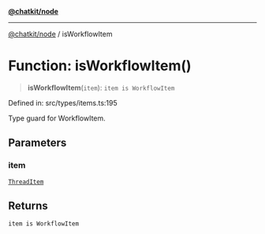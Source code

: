 [**@chatkit/node**](../README.md)

***

[@chatkit/node](../README.md) / isWorkflowItem

# Function: isWorkflowItem()

> **isWorkflowItem**(`item`): `item is WorkflowItem`

Defined in: src/types/items.ts:195

Type guard for WorkflowItem.

## Parameters

### item

[`ThreadItem`](../type-aliases/ThreadItem.md)

## Returns

`item is WorkflowItem`
